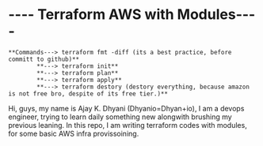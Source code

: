 #                                   ---- Terraform AWS with Modules----

```
**Commands---> terraform fmt -diff (its a best practice, before committ to github)**
        **---> terraform init**
        **---> terraform plan**
        **---> terraform apply**
        **---> terraform destory (destory everything, because amazon is not free bro, despite of its free tier.)**
```

Hi, guys, my name is Ajay K. Dhyani (Dhyanio=Dhyan+io), I am a devops engineer, trying to learn daily something new alongwith brushing my previous leaning. 
In this repo, I am writing terraform codes with modules, for some basic AWS infra provissoining.
